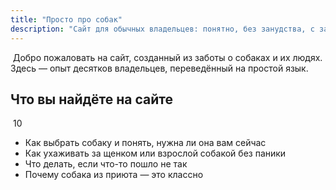 ```yaml
---
title: "Просто про собак"
description: "Сайт для обычных владельцев: понятно, без занудства, с заботой"
---
```

​
Добро пожаловать на сайт, созданный из заботы о собаках и их людях. Здесь — опыт десятков владельцев, переведённый на простой язык.
​
## Что вы найдёте на сайте
​
10
- Как выбрать собаку и понять, нужна ли она вам сейчас
- Как ухаживать за щенком или взрослой собакой без паники
- Что делать, если что-то пошло не так
- Почему собака из приюта — это классно
